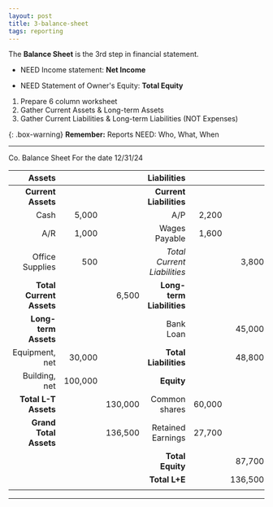 ```yaml
---
layout: post
title: 3-balance-sheet
tags: reporting
---
```


The **Balance Sheet** is the 3rd step in financial statement.

- NEED Income statement: **Net Income**  
    
- NEED Statement of Owner's Equity: **Total Equity**
  
1. Prepare 6 column worksheet
2. Gather Current Assets & Long-term Assets
3. Gather Current Liabilities & Long-term Liabilities (NOT Expenses)

{: .box-warning}
**Remember:** Reports NEED: Who, What, When

---

Co.
Balance Sheet
For the date 12/31/24

|Assets|  |  |Liabilities| | |
| -: | -: | -: | -: | -: | -: |
|**Current Assets**| | |**Current Liabilities**| | |
|Cash|5,000| |A/P|2,200| |
|A/R|1,000| |Wages Payable|1,600| |
|Office Supplies|500| |*Total Current Liabilities*| |3,800|
|**Total Current Assets**| |6,500 |**Long-term Liabilities**| | |
|**Long-term Assets**| | |Bank Loan| |45,000|
|Equipment, net|30,000| |**Total Liabilities**| |48,800|
|Building, net|100,000| |**Equity**|| |
|**Total L-T Assets**| |130,000 |Common shares|60,000| |
|**Grand Total Assets** | |136,500|Retained Earnings|27,700| |
| | | |**Total Equity**| |87,700|
| | | |**Total L+E**| |136,500|
| | | || ||

---
 